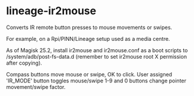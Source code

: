 # lineage-ir2mouse

Converts IR remote button presses to mouse movements or swipes.

For example, on a Rpi/PINN/Lineage setup used as a media centre.

As of Magisk 25.2, install ir2mouse and ir2mouse.conf as a boot scripts to /system/adb/post-fs-data.d (remember to set ir2mouse root X permission after copying).

Compass buttons move mouse or swipe, OK to click.
User assigned 'IR_MODE' button toggles mouse/swipe
1-9 and 0 buttons change pointer movement/swipe factor.